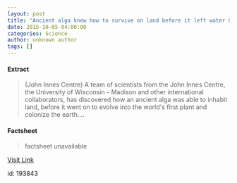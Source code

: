 ```yaml
---
layout: post
title: "Ancient alga knew how to survive on land before it left water & evolved into first plant"
date: 2015-10-05 04:00:00
categories: Science
author: unknown author
tags: []
---
```



#### Extract
>(John Innes Centre) A team of scientists from the John Innes Centre, the University of Wisconsin - Madison and other international collaborators, has discovered how an ancient alga was able to inhabit land, before it went on to evolve into the world's first plant and colonize the earth....

#### Factsheet
>factsheet unavailable

[Visit Link](http://www.eurekalert.org/pub_releases/2015-10/jic-aak100215.php)

id:  193843


